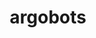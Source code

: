 ---
title: "argobots"
layout: cache
categories: [package, develop]
meta: {"compilers": ["cce@18.0.0", "gcc@11.1.0", "gcc@11.4.0", "intel-oneapi-compilers@2025.1.0"], "num_specs": 11, "num_specs_by_stack": {"data-vis-sdk": 2, "e4s": 2, "e4s-cray-rhel": 3, "e4s-neoverse-v2": 2, "e4s-oneapi": 2, "e4s-rocm-external": 2, "root": 11}, "oss": ["rhel8", "ubuntu20.04", "ubuntu22.04"], "platforms": ["linux"], "stacks": ["data-vis-sdk", "e4s", "e4s-cray-rhel", "e4s-neoverse-v2", "e4s-oneapi", "e4s-rocm-external", "root"], "targets": ["neoverse_v2", "x86_64_v3"], "versions": ["1.2"]}
spec_details: [{"compiler": "gcc@11.4.0", "hash": "3rssvms4qfkfpfphrmlllogwiyyo375i", "os": "ubuntu22.04", "platform": "linux", "size": "-", "stacks": ["e4s-neoverse-v2", "root"], "target": "neoverse_v2", "variants": ["~affinity", "build_system=autotools", "~debug", "+perf", "stackguard=none", "~stackunwind", "~tool", "~valgrind"], "versions": ["1.2"]}, {"compiler": "cce@18.0.0", "hash": "5gaw7iznde7ocrbnjopv4obzh4n6ai3r", "os": "rhel8", "platform": "linux", "size": "-", "stacks": ["e4s-cray-rhel", "root"], "target": "x86_64_v3", "variants": ["~affinity", "build_system=autotools", "~debug", "+perf", "stackguard=none", "~stackunwind", "~tool", "~valgrind"], "versions": ["1.2"]}, {"compiler": "gcc@11.4.0", "hash": "jnlz7mk2bdw7klkfcrgvagkbb5ndmcho", "os": "ubuntu22.04", "platform": "linux", "size": "-", "stacks": ["e4s-neoverse-v2", "root"], "target": "neoverse_v2", "variants": ["~affinity", "build_system=autotools", "~debug", "+perf", "stackguard=none", "~stackunwind", "~tool", "~valgrind"], "versions": ["1.2"]}, {"compiler": "cce@18.0.0", "hash": "kt5kvqkystg3maxm4p2fk2ahc2kajea3", "os": "rhel8", "platform": "linux", "size": "-", "stacks": ["e4s-cray-rhel", "root"], "target": "x86_64_v3", "variants": ["~affinity", "build_system=autotools", "~debug", "+perf", "stackguard=none", "~stackunwind", "~tool", "~valgrind"], "versions": ["1.2"]}, {"compiler": "intel-oneapi-compilers@2025.1.0", "hash": "lcfnm54nxkzxpg7g3vumzkizpgh7gnwb", "os": "ubuntu22.04", "platform": "linux", "size": "-", "stacks": ["e4s-oneapi", "root"], "target": "x86_64_v3", "variants": ["~affinity", "build_system=autotools", "~debug", "+perf", "stackguard=none", "~stackunwind", "~tool", "~valgrind"], "versions": ["1.2"]}, {"compiler": "intel-oneapi-compilers@2025.1.0", "hash": "ltrz2gkfmil3iherfrmlegtbwmfbqkkp", "os": "ubuntu22.04", "platform": "linux", "size": "-", "stacks": ["e4s-oneapi", "root"], "target": "x86_64_v3", "variants": ["~affinity", "build_system=autotools", "~debug", "+perf", "stackguard=none", "~stackunwind", "~tool", "~valgrind"], "versions": ["1.2"]}, {"compiler": "gcc@11.1.0", "hash": "pov677vy7hdopmrrthbhanht6rae2tcq", "os": "ubuntu20.04", "platform": "linux", "size": "-", "stacks": ["data-vis-sdk", "root"], "target": "x86_64_v3", "variants": ["~affinity", "build_system=autotools", "~debug", "+perf", "stackguard=none", "~stackunwind", "~tool", "~valgrind"], "versions": ["1.2"]}, {"compiler": "gcc@11.1.0", "hash": "pspoqmbqq36xy3xesbdumphv7hxrls77", "os": "ubuntu20.04", "platform": "linux", "size": "-", "stacks": ["data-vis-sdk", "root"], "target": "x86_64_v3", "variants": ["~affinity", "build_system=autotools", "~debug", "+perf", "stackguard=none", "~stackunwind", "~tool", "~valgrind"], "versions": ["1.2"]}, {"compiler": "gcc@11.4.0", "hash": "qlcr7hb5gsnypy5arimfi3pgoz7l3oaq", "os": "ubuntu22.04", "platform": "linux", "size": "-", "stacks": ["e4s", "e4s-rocm-external", "root"], "target": "x86_64_v3", "variants": ["~affinity", "build_system=autotools", "~debug", "+perf", "stackguard=none", "~stackunwind", "~tool", "~valgrind"], "versions": ["1.2"]}, {"compiler": "gcc@11.4.0", "hash": "uyzrlrwyapml7y72qhhjstuug7w7phkp", "os": "ubuntu22.04", "platform": "linux", "size": "-", "stacks": ["e4s", "e4s-rocm-external", "root"], "target": "x86_64_v3", "variants": ["~affinity", "build_system=autotools", "~debug", "+perf", "stackguard=none", "~stackunwind", "~tool", "~valgrind"], "versions": ["1.2"]}, {"compiler": "cce@18.0.0", "hash": "w5eyhv4tjr7m5rptzkhjqffzgbqyryfq", "os": "rhel8", "platform": "linux", "size": "-", "stacks": ["e4s-cray-rhel", "root"], "target": "x86_64_v3", "variants": ["~affinity", "build_system=autotools", "~debug", "+perf", "stackguard=none", "~stackunwind", "~tool", "~valgrind"], "versions": ["1.2"]}]
---